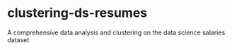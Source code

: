 # clustering-ds-resumes
A comprehensive data analysis and clustering on the data science salaries dataset
